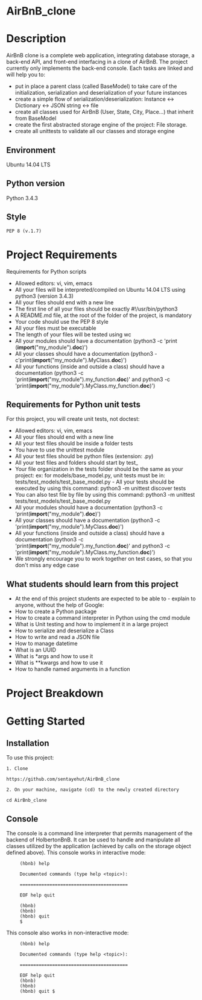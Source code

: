 # AirBnB_clone

# Description

AirBnB clone is a complete web application, integrating database storage, a back-end API, and front-end interfacing in a clone of AirBnB. The project currently only implements the back-end console. Each tasks are linked and will help you to:

   * put in place a parent class (called BaseModel) to take care of the initialization, serialization and deserialization of your future instances
   * create a simple flow of serialization/deserialization: Instance <-> Dictionary <-> JSON string <-> file
   * create all classes used for AirBnB (User, State, City, Place...) that inherit from BaseModel
   * create the first abstracted storage engine of the project: File storage.
   * create all unittests to validate all our classes and storage engine

## Environment

   Ubuntu 14.04 LTS
## Python version

   Python 3.4.3
## Style

    PEP 8 (v.1.7)

# Project Requirements
Requirements for Python scripts

   * Allowed editors: vi, vim, emacs
   * All your files will be interpreted/compiled on Ubuntu 14.04 LTS using python3 (version 3.4.3)
   * All your files should end with a new line
   * The first line of all your files should be exactly #!/usr/bin/python3
   * A README.md file, at the root of the folder of the project, is mandatory
   * Your code should use the PEP 8 style
   * All your files must be executable
   * The length of your files will be tested using wc
   * All your modules should have a documentation (python3 -c 'print  (__import__("my_module").__doc__)')
   * All your classes should have a documentation (python3 -c'print(__import__("my_module").MyClass.__doc__)')
   * All your functions (inside and outside a class) should have a documentation (python3 -c 'print(__import__("my_module").my_function.__doc__)' and python3 -c 'print(__import__("my_module").MyClass.my_function.__doc__)')

## Requirements for Python unit tests
For this project, you will create unit tests, not doctest:

   * Allowed editors: vi, vim, emacs
   * All your files should end with a new line
   * All your test files should be inside a folder tests
   * You have to use the unittest module
   * All your test files should be python files (extension: .py)
   * All your test files and folders should start by test_
   * Your file organization in the tests folder should be the same as your project: ex: for models/base_model.py, unit tests must be in: tests/test_models/test_base_model.py - All your tests should be executed by using this command: python3 -m unittest discover tests
   * You can also test file by file by using this command: python3 -m unittest tests/test_models/test_base_model.py
   * All your modules should have a documentation (python3 -c 'print(__import__("my_module").__doc__)')
   * All your classes should have a documentation (python3 -c 'print(__import__("my_module").MyClass.__doc__)')
   * All your functions (inside and outside a class) should have a documentation (python3 -c 'print(__import__("my_module").my_function.__doc__)' and python3 -c 'print(__import__("my_module").MyClass.my_function.__doc__)')
   * We strongly encourage you to work together on test cases, so that you don't miss any edge case

## What students should learn from this project

   * At the end of this project students are expected to be able to - explain to anyone, without the help of Google:
   * How to create a Python package
   * How to create a command interpreter in Python using the cmd   module
   * What is Unit testing and how to implement it in a large project
   * How to serialize and deserialize a Class
   * How to write and read a JSON file
   * How to manage datetime
   * What is an UUID
   * What is *args and how to use it
   * What is **kwargs and how to use it
   * How to handle named arguments in a function

# Project Breakdown
# Getting Started
## Installation

   To use this project:

    1. Clone

    https://github.com/sentayehut/AirBnB_clone

    2. On your machine, navigate (cd) to the newly created directory

    cd AirBnb_clone

## Console

The console is a command line interpreter that permits management of the backend of HolbertonBnB. It can be used to handle and manipulate all classes utilized by the application (achieved by calls on the storage object defined above). This console works in interactive mode:

         (hbnb) help 

         Documented commands (type help <topic>): 
   
         ======================================== 

         EOF help quit 

         (hbnb) 
         (hbnb) 
         (hbnb) quit 
         $ 

This console also works in non-interactive mode:

         (hbnb) help 
        
         Documented commands (type help <topic>): 

         ======================================== 
      
         EOF help quit 
         (hbnb) 
         (hbnb) 
         (hbnb) quit $